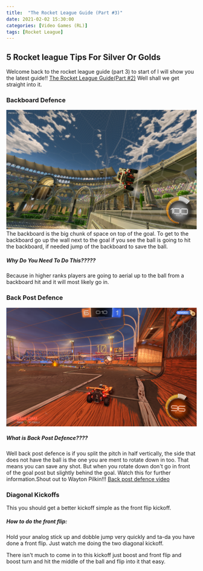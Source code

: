 ```yaml
---
title:  "The Rocket League Guide (Part #3)"
date: 2021-02-02 15:30:00
categories: [Video Games (RL)]
tags: [Rocket League]
---
```


## 5 Rocket league Tips For Silver Or Golds

Welcome back to the rocket league guide (part 3) to start of I will show you the latest guide!!
[The Rocket League Guide(Part #2)](https://adrianrubio.org/posts/The_Rocket_League_Guide_part_2/) 
Well shall we get straight into it.

### Backboard Defence
![My camera settings](/assets/img/rocket-league-back-board.png)
The backboard is the big chunk of space on top of the goal.
To get to the backboard go up the wall next to the goal if you see the ball is going to hit the backboard, if needed jump of the backboard to save the ball.
##### Why Do You Need To Do This?????
Because in higher ranks players are going to aerial up to the ball from a backboard hit and it will most likely go in.


### Back Post Defence
![My camera settings](/assets/img/rocket-league-back-post.png)
##### What is Back Post Defence????
Well back post defence is if you split the pitch in half vertically, the side that does not have the ball is the one you are ment to rotate down in too.
That means you can save any shot.
But when you rotate down don't go in front of the goal post but slightly behind the goal.
Watch this for further information.Shout out to Wayton Pilkin!!!
[Back post defence video](https://www.youtube.com/watch?v=yf90AIjSfCU)
  
### Diagonal Kickoffs
This you should get a better kickoff simple as the front flip kickoff.
##### How to do the front flip:
Hold your analog stick up and dobble jump very quickly and ta-da you have done a front flip.
Just watch me doing the two diagonal kickoff.

There isn't much to come in to this kickoff just boost and front flip and boost turn and hit the middle of the ball and flip into it that easy.

